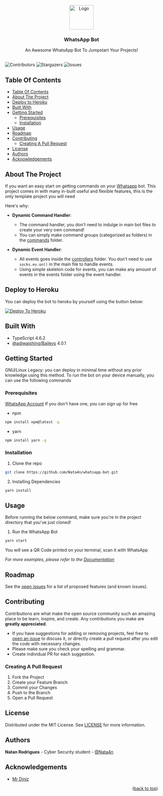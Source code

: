 <br/>
<p align="center">
  <a href="https://github.com/Nata4n/whatsapp-bot">
    <img src="https://external-content.duckduckgo.com/iu/?u=https%3A%2F%2Fi.pinimg.com%2Foriginals%2F41%2Fac%2F0c%2F41ac0c8d635678dafbda4416ce5ec9c4.png&f=1&nofb=1" alt="Logo" width="80" height="80">
  </a>

  <h3 align="center">WhatsApp Bot</h3>

  <p align="center">
    An Awesome WhatsApp Bot To Jumpstart Your Projects!
    <br/>
    <br/>
  </p>
</p>

![Contributors](https://img.shields.io/github/contributors/Nata4n/whatsapp-bot?color=dark-green) ![Stargazers](https://img.shields.io/github/stars/Nata4n/whatsapp-bot?style=social) ![Issues](https://img.shields.io/github/issues/Nata4n/whatsapp-bot) 

## Table Of Contents

- [Table Of Contents](#table-of-contents)
- [About The Project](#about-the-project)
- [Deploy to Heroku](#deploy-to-heroku)
- [Built With](#built-with)
- [Getting Started](#getting-started)
  - [Prerequisites](#prerequisites)
  - [Installation](#installation)
- [Usage](#usage)
- [Roadmap](#roadmap)
- [Contributing](#contributing)
  - [Creating A Pull Request](#creating-a-pull-request)
- [License](#license)
- [Authors](#authors)
- [Acknowledgements](#acknowledgements)

## About The Project

If you want an easy start on getting commands on your [Whatsapp](https://web.whatsapp.com) bot. This project comes in with many in-built useful and flexible features, this is the only template project you will need

Here's why:

 * **Dynamic Command Handler**:
    * The command handler, you don't need to indulge in main bot files to create your very own command!
    * You can simply make command groups (categorized as folders) in the [commands](https://github.com/Nata4n/whatsapp-bot/tree/main/src/commands) folder.

* **Dynamic Event Handler**:
   * All events goes inside the [controllers](https://github.com/Nata4n/whatsapp-bot/tree/main/src/controllers) folder. You don't need to use `socks.ev.on()` in the main file to handle events.
   * Using simple skeleton code for events, you can make any amount of events in the events folder using the event handler.

## Deploy to Heroku
You can deploy the bot to heroku by yourself using the button below:

[![Deploy To Heroku](https://www.herokucdn.com/deploy/button.svg)](https://www.heroku.com/deploy?template=https://github.com/Nata4n/whatsapp-bot/tree/main)

## Built With

- TypeScript 4.6.2
- [@adiwajshing/Baileys](https://github.com/adiwajshing/Baileys) 4.0.1

## Getting Started

GNU/Linux Legacy: you can deploy in minimal time without any prior knowledge using this method.
To run the bot on your device manually, you can use the following commands

### Prerequisites
[WhatsApp Account](https://whatsapp.com/download) If you don't have one, you can sign up for free

* npm

```sh
npm install npm@latest -g
```

* yarn

```sh
npm install yarn -g
```

### Installation

1. Clone the repo

```sh
git clone https://github.com/Nata4n/whatsapp-bot.git
```

2. Installing Dependencies

```sh
yarn install
```

## Usage
Before running the below command, make sure you're in the project directory that you've just cloned!

1. Run the WhatsApp Bot

```sh
yarn start
```
You will see a QR Code printed on your terminal, scan it with WhatsApp

_For more examples, please refer to the [Documentation](https://adiwajshing.github.io/Baileys/)_

## Roadmap

See the [open issues](https://github.com/Nata4n/whatsapp-bot/issues) for a list of proposed features (and known issues).

## Contributing

Contributions are what make the open source community such an amazing place to be learn, inspire, and create. Any contributions you make are **greatly appreciated**.
* If you have suggestions for adding or removing projects, feel free to [open an issue](https://github.com/Nata4n/whatsapp-bot/issues/new) to discuss it, or directly create a pull request after you edit the *code* with necessary changes.
* Please make sure you check your spelling and grammar.
* Create individual PR for each suggestion.

### Creating A Pull Request

1. Fork the Project
2. Create your Feature Branch
3. Commit your Changes
4. Push to the Branch 
5. Open a Pull Request

## License

Distributed under the MIT License. See [LICENSE](https://github.com/Nata4n/whatsapp-bot/blob/main/LICENSE) for more information.

## Authors

**Natan Rodrigues** - Cyber Security student - [@Nata4n](https://github.com/Nata4n)

## Acknowledgements

* [Mr Diniz](https://github.com/mrdiniz88)

<p align="right">(<a href="#top">back to top</a>)</p>
